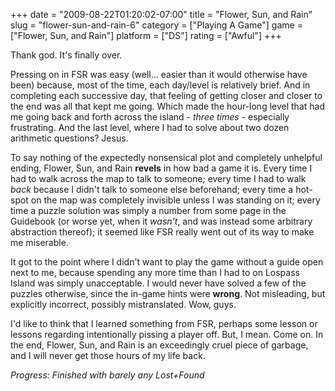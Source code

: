 +++
date = "2009-08-22T01:20:02-07:00"
title = "Flower, Sun, and Rain"
slug = "flower-sun-and-rain-6"
category = ["Playing A Game"]
game = ["Flower, Sun, and Rain"]
platform = ["DS"]
rating = ["Awful"]
+++

Thank god.  It's finally over.

Pressing on in FSR was easy (well... easier than it would otherwise have been) because, most of the time, each day/level is relatively brief.  And in completing each successive day, that feeling of getting closer and closer to the end was all that kept me going.  Which made the hour-long level that had me going back and forth across the island - <i>three times</i> - especially frustrating.  And the last level, where I had to solve about two dozen arithmetic questions?  Jesus.

To say nothing of the expectedly nonsensical plot and completely unhelpful ending, Flower, Sun, and Rain <b>revels</b> in how bad a game it is.  Every time I had to walk across the map to talk to someone; every time I had to walk <i>back</i> because I didn't talk to someone else beforehand; every time a hot-spot on the map was completely invisible unless I was standing on it; every time a puzzle solution was simply a number from some page in the Guidebook (or worse yet, when it <i>wasn't</i>, and was instead some arbitrary abstraction thereof); it seemed like FSR really went out of its way to make me miserable.

It got to the point where I didn't want to play the game without a guide open next to me, because spending any more time than I had to on Lospass Island was simply unacceptable.  I would never have solved a few of the puzzles otherwise, since the in-game hints were <b>wrong</b>.  Not misleading, but explicitly incorrect, possibly mistranslated.  Wow, guys.

I'd like to think that I learned something from FSR, perhaps some lesson or lessons regarding intentionally pissing a player off.  But, I mean.  Come on.  In the end, Flower, Sun, and Rain is an exceedingly cruel piece of garbage, and I will never get those hours of my life back.

<i>Progress: Finished with barely any Lost+Found</i>